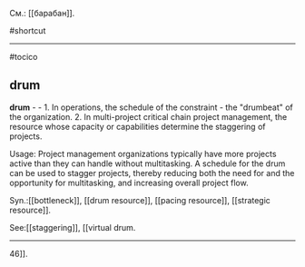 См.: [[барабан]].

#shortcut




<hr/>

#tocico

## drum

<b>drum</b> -  - 1. In operations, the schedule of the constraint - the "drumbeat" of the organization. 2. In multi-project critical chain project management, the resource whose capacity or capabilities determine the staggering of projects. 


Usage: Project management organizations typically have more projects active than they can handle without multitasking. A schedule for the drum can be used to stagger projects, thereby reducing both the need for and the opportunity for multitasking, and increasing overall project flow. 

Syn.:[[bottleneck]], [[drum resource]], [[pacing resource]], [[strategic resource]].



See:[[staggering]], [[virtual drum.  <hr/>  46]].
